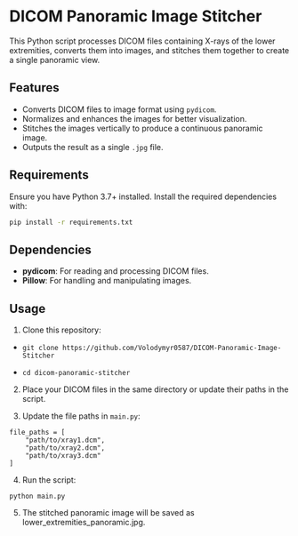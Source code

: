 # DICOM Panoramic Image Stitcher

This Python script processes DICOM files containing X-rays of the lower extremities, converts them into images, and stitches them together to create a single panoramic view.

## Features

- Converts DICOM files to image format using `pydicom`.
- Normalizes and enhances the images for better visualization.
- Stitches the images vertically to produce a continuous panoramic image.
- Outputs the result as a single `.jpg` file.

## Requirements

Ensure you have Python 3.7+ installed. Install the required dependencies with:

```bash
pip install -r requirements.txt
```

## Dependencies

- **pydicom**: For reading and processing DICOM files.
- **Pillow**: For handling and manipulating images.

## Usage

1. Clone this repository:

- ```git clone https://github.com/Volodymyr0587/DICOM-Panoramic-Image-Stitcher```

- ```cd dicom-panoramic-stitcher```

2. Place your DICOM files in the same directory or update their paths in the script.

3. Update the file paths in ```main.py```:

```
file_paths = [
    "path/to/xray1.dcm",
    "path/to/xray2.dcm",
    "path/to/xray3.dcm"
]
```

4. Run the script:

```python main.py```

5. The stitched panoramic image will be saved as lower_extremities_panoramic.jpg.
